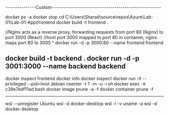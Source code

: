 ---------------Custom------------------------------------------------------

docker ps -a
docker stop
cd C:\Users\Sharad\source\repos\Azure\Lab-01\Lab-01-App\frontend
docker build -t frontend .

//Nginx acts as a reverse proxy, forwarding requests from port 80 (Nginx) to port 3000 (React)
//host port 3000 mapped to port 80 in container, nginx maps port 80 to 3000 ^
docker run -d -p 3000:80 --name frontend frontend

docker build -t backend .
docker run -d -p 3001:3000 --name backend backend
-------------------------------------------------------------


docker  inspect frontend
docker info
docker inspect
docker run -it --privileged --pid=host debian nsenter -t 1 -m -u -i sh
docker exec -it c39e7edf11ad bash
docker image prune -a -f
docker container prune  -f

---------------------------------------------------------------------------
wsl --unregister Ubuntu
wsl -d docker-desktop
wsl -l -v
uname -a
wsl -d docker-desktop
